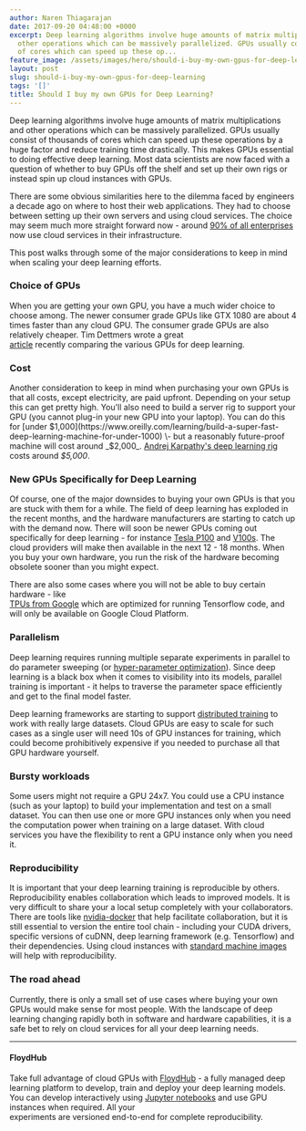 ```yaml
---
author: Naren Thiagarajan
date: 2017-09-20 04:48:00 +0000
excerpt: Deep learning algorithms involve huge amounts of matrix multiplications and
  other operations which can be massively parallelized. GPUs usually consist of thousands
  of cores which can speed up these op...
feature_image: /assets/images/hero/should-i-buy-my-own-gpus-for-deep-learning-hero.jpg
layout: post
slug: should-i-buy-my-own-gpus-for-deep-learning
tags: '[]'
title: Should I buy my own GPUs for Deep Learning?
---
```


Deep learning algorithms involve huge amounts of matrix multiplications and other operations which can be massively parallelized. GPUs usually consist of thousands of cores which can speed up these operations by a huge factor and reduce training time drastically. This makes GPUs essential to doing effective deep learning. Most data scientists are now faced with a question of whether to buy GPUs off the shelf and set up their own rigs or instead spin up cloud instances with GPUs.

There are some obvious similarities here to the dilemma faced by engineers a decade ago on where to host their web applications. They had to choose between setting up their own servers and using cloud services. The choice may seem much more straight forward now - around [90% of all enterprises](https://www.rightscale.com/blog/cloud-industry-insights/cloud-computing-trends-2017-state-cloud-survey) now use cloud services in their infrastructure.

This post walks through some of the major considerations to keep in mind when scaling your deep learning efforts.

### Choice of GPUs

When you are getting your own GPU, you have a much wider choice to choose among. The newer consumer grade GPUs like GTX 1080 are about 4 times faster than any cloud GPU. The consumer grade GPUs are also relatively cheaper. Tim Dettmers wrote a great  
[article](http://timdettmers.com/2017/04/09/which-gpu-for-deep-learning/) recently comparing the various GPUs for deep learning.

### Cost

Another consideration to keep in mind when purchasing your own GPUs is that all costs, except electricity, are paid upfront. Depending on your setup this can get pretty high. You'll also need to build a server rig to support your GPU (you cannot plug-in your new GPU into your laptop). You can do this for [under $1,000](https://www.oreilly.com/learning/build-a-super-fast-deep-learning-machine-for-under-1000) \- but a reasonably future-proof machine will cost around _$2,000_. [Andrej Karpathy's deep learning rig](https://twitter.com/karpathy/status/648256662554341377) costs around _$5,000_.

### New GPUs Specifically for Deep Learning

Of course, one of the major downsides to buying your own GPUs is that you are stuck with them for a while. The field of deep learning has exploded in the recent months, and the hardware manufacturers are starting to catch up with the demand now. There will soon be newer GPUs coming out specifically for deep learning - for instance [Tesla P100](http://www.nvidia.com/object/tesla-p100.html) and [V100s](http://www.anandtech.com/show/11559/nvidia-formally-announces-pcie-tesla-v100-available-later-this-year). The cloud providers will make then available in the next 12 - 18 months. When you buy your own hardware, you run the risk of the hardware becoming obsolete sooner than you might expect.

There are also some cases where you will not be able to buy certain hardware - like  
[TPUs from Google](https://cloud.google.com/blog/big-data/2017/05/an-in-depth-look-at-googles-first-tensor-processing-unit-tpu) which are optimized for running Tensorflow code, and will only be available on Google Cloud Platform.

### Parallelism

Deep learning requires running multiple separate experiments in parallel to do parameter sweeping (or [hyper-parameter optimization](https://en.wikipedia.org/wiki/Hyperparameter_\(machine_learning\))). Since deep learning is a black box when it comes to visibility into its models, parallel training is important - it helps to traverse the parameter space efficiently and get to the final model faster.

Deep learning frameworks are starting to support [distributed training](https://www.tensorflow.org/deploy/distributed) to work with really large datasets. Cloud GPUs are easy to scale for such cases as a single user will need 10s of GPU instances for training, which could become prohibitively expensive if you needed to purchase all that GPU hardware yourself.

### Bursty workloads

Some users might not require a GPU 24x7. You could use a CPU instance (such as your laptop) to build your implementation and test on a small dataset. You can then use one or more GPU instances only when you need the computation power when training on a large dataset. With cloud services you have the flexibility to rent a GPU instance only when you need it.

### Reproducibility

It is important that your deep learning training is reproducible by others. Reproducibility enables collaboration which leads to improved models. It is very difficult to share your a local setup completely with your collaborators. There are tools like [nvidia-docker](https://github.com/NVIDIA/nvidia-docker) that help facilitate collaboration, but it is still essential to version the entire tool chain - including your CUDA drivers, specific versions of cuDNN, deep learning framework (e.g. Tensorflow) and their dependencies. Using cloud instances with [standard machine images](https://aws.amazon.com/amazon-ai/amis/) will help with reproducibility.

### The road ahead

Currently, there is only a small set of use cases where buying your own GPUs would make sense for most people. With the landscape of deep learning changing rapidly both in software and hardware capabilities, it is a safe bet to rely on cloud services for all your deep learning needs.

* * *

#### FloydHub

Take full advantage of cloud GPUs with [FloydHub](https://www.floydhub.com/) \- a fully managed deep learning platform to develop, train and deploy your deep learning models. You can develop interactively using [Jupyter notebooks](http://docs.floydhub.com/getstarted/quick_start_jupyter/) and use GPU instances when required. All your  
experiments are versioned end-to-end for complete reproducibility.